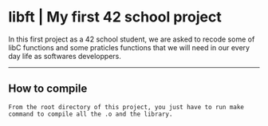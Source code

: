 # libft | My first 42 school project

In this first project as a 42 school student, we are asked to recode some of libC functions 
and some praticles functions that we will need in our every day life as softwares developpers.
<br /><hr />

<h2>How to compile </h2>

    From the root directory of this project, you just have to run make command to compile all the .o and the library.
